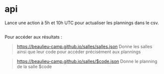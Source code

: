 # api

Lance une action à 5h et 10h UTC pour actualiser les plannings dans le csv.

##

Pour accéder aux résultats :

> https://beaulieu-camp.github.io/salles/salles.json
> Donne les salles ainsi que leur code pour accéder précisément aux plannings

> https://beaulieu-camp.github.io/salles/$code.json
> Donne le planning de la salle $code
